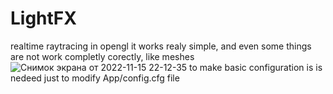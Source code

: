 # LightFX
realtime raytracing in opengl
it works realy simple, and even some things are not work completly corectly, like meshes
![Снимок экрана от 2022-11-15 22-12-35](https://user-images.githubusercontent.com/48290199/202016375-b43631ed-de38-44e9-80a8-67c5f4439d9f.png)
to make basic configuration is is nedeed just to modify App/config.cfg file
